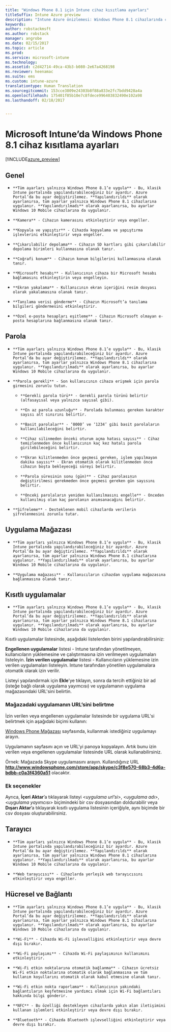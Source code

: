 ```yaml
---
title: "Windows Phone 8.1 için Intune cihaz kısıtlama ayarları"
titleSuffix: Intune Azure preview
description: "Intune Azure önizlemesi: Windows Phone 8.1 cihazlarında cihaz ayarlarını ve işlevselliğini denetlemek için kullanabileceğiniz Intune ayarlarını öğrenin."
keywords: 
author: robstackmsft
ms.author: robstack
manager: angrobe
ms.date: 02/15/2017
ms.topic: article
ms.prod: 
ms.service: microsoft-intune
ms.technology: 
ms.assetid: c2d42714-49ca-43b3-b080-2e67a4268198
ms.reviewer: heenamac
ms.suite: ems
ms.custom: intune-azure
translationtype: Human Translation
ms.sourcegitcommit: 153cce3809e24303b8f88a833e2fc7bdd9428a4a
ms.openlocfilehash: 175401f05b10e7c8fdece996403832490e102a98
ms.lasthandoff: 02/18/2017


---
```


# <a name="windows-phone-81-device-restriction-settings-in-microsoft-intune"></a>Microsoft Intune’da Windows Phone 8.1 cihaz kısıtlama ayarları

[!INCLUDE[azure_preview](../includes/azure_preview.md)]

## <a name="general"></a>Genel
-     **Tüm ayarları yalnızca Windows Phone 8.1’e uygula** - Bu, klasik Intune portalında yapılandırabileceğiniz bir ayardır. Azure Portal’da bu ayar değiştirilemez. **Yapılandırıldı** olarak ayarlanırsa, tüm ayarlar yalnızca Windows Phone 8.1 cihazlarına uygulanır. **Yapılandırılmadı** olarak ayarlanırsa, bu ayarlar Windows 10 Mobile cihazlarına da uygulanır.
-     **Kamera** - Cihazın kamerasını etkinleştirir veya engeller.
-     **Kopyala ve yapıştır** - Cihazda kopyalama ve yapıştırma işlevlerini etkinleştirir veya engeller.
-     **Çıkarılabilir depolama** - Cihazın SD kartları gibi çıkarılabilir depolama birimleri kullanmasına olanak tanır.
-     **Coğrafi konum** - Cihazın konum bilgilerini kullanmasına olanak tanır.
-     **Microsoft hesabı** - Kullanıcının cihaza bir Microsoft hesabı bağlamasını etkinleştirin veya engelleyin.
-     **Ekran yakalama** - Kullanıcının ekran içeriğini resim dosyası olarak yakalamasına olanak tanır.
-     **Tanılama verisi gönderme** - Cihazın Microsoft’a tanılama bilgileri göndermesini etkinleştirir.
-     **Özel e-posta hesapları eşitleme** - Cihazın Microsoft olmayan e-posta hesaplarına bağlanmasına olanak tanır.

## <a name="password"></a>Parola
-     **Tüm ayarları yalnızca Windows Phone 8.1’e uygula** - Bu, klasik Intune portalında yapılandırabileceğiniz bir ayardır. Azure Portal’da bu ayar değiştirilemez. **Yapılandırıldı** olarak ayarlanırsa, tüm ayarlar yalnızca Windows Phone 8.1 cihazlarına uygulanır. **Yapılandırılmadı** olarak ayarlanırsa, bu ayarlar Windows 10 Mobile cihazlarına da uygulanır.
-     **Parola gerekli** - Son kullanıcının cihaza erişmek için parola girmesini zorunlu tutun.
    -     **Gerekli parola türü** - Gerekli parola türünü belirtir (alfasayısal veya yalnızca sayısal gibi).
    -     **En az parola uzunluğu** - Parolada bulunması gereken karakter sayısı alt sınırını belirtir.
    -     **Basit parolalar** - ‘0000’ ve ‘1234’ gibi basit parolaların kullanılabileceğini belirtir.
    -     **Cihaz silinmeden önceki oturum açma hatası sayısı** - Cihaz temizlenmeden önce kullanıcının kaç kez hatalı parola girilebileceğini belirtir.
    -     **Ekran kilitlenmeden önce geçmesi gereken, işlem yapılmayan dakika sayısı** - Ekran otomatik olarak kilitlenmeden önce cihazın boşta bekleyeceği süreyi belirtir.
    -     **Parola süresinin sonu (gün)** - Cihaz parolasının değiştirilmesi gerekmeden önce geçmesi gereken gün sayısını belirtir.
    -     **Önceki parolaların yeniden kullanılmasını engelle** - Önceden kullanılmış olan kaç parolanın anımsanacağını belirtir.
-     **Şifreleme** - Desteklenen mobil cihazlarda verilerin şifrelenmesini zorunlu tutar.

## <a name="app-store"></a>Uygulama Mağazası
-     **Tüm ayarları yalnızca Windows Phone 8.1’e uygula** - Bu, klasik Intune portalında yapılandırabileceğiniz bir ayardır. Azure Portal’da bu ayar değiştirilemez. **Yapılandırıldı** olarak ayarlanırsa, tüm ayarlar yalnızca Windows Phone 8.1 cihazlarına uygulanır. **Yapılandırılmadı** olarak ayarlanırsa, bu ayarlar Windows 10 Mobile cihazlarına da uygulanır.
-     **Uygulama mağazası** - Kullanıcıların cihazdan uygulama mağazasına bağlanmasına olanak tanır.

## <a name="restricted-apps"></a>Kısıtlı uygulamalar

-     **Tüm ayarları yalnızca Windows Phone 8.1’e uygula** - Bu, klasik Intune portalında yapılandırabileceğiniz bir ayardır. Azure Portal’da bu ayar değiştirilemez. **Yapılandırıldı** olarak ayarlanırsa, tüm ayarlar yalnızca Windows Phone 8.1 cihazlarına uygulanır. **Yapılandırılmadı** olarak ayarlanırsa, bu ayarlar Windows 10 Mobile cihazlarına da uygulanır.

Kısıtlı uygulamalar listesinde, aşağıdaki listelerden birini yapılandırabilirsiniz:

**Engellenen uygulamalar** listesi - Intune tarafından yönetilmeyen, kullanıcıların yüklemesine ve çalıştırmasına izin verilmeyen uygulamaları listeleyin.
**İzin verilen uygulamalar** listesi - Kullanıcıların yüklemesine izin verilen uygulamaları listeleyin. Intune tarafından yönetilen uygulamalara otomatik olarak izin verilir.

Listeyi yapılandırmak için **Ekle**’ye tıklayın, sonra da tercih ettiğiniz bir ad (isteğe bağlı olarak uygulama yayımcısı) ve uygulamanın uygulama mağazasındaki URL'sini belirtin.

### <a name="how-to-specify-the-url-to-an-app-in-the-store"></a>Mağazadaki uygulamanın URL’sini belirtme

İzin verilen veya engellenen uygulamalar listesinde bir uygulama URL'si belirtmek için aşağıdaki biçimi kullanın:

[Windows Phone Mağazası](https://www.microsoft.com/store/apps/windows-phone) sayfasında, kullanmak istediğiniz uygulamayı arayın.

Uygulamanın sayfasını açın ve URL'yi panoya kopyalayın. Artık bunu izin verilen veya engellenen uygulamalar listesinde URL olarak kullanabilirsiniz.

Örnek: Mağazada Skype uygulamasını arayın. Kullandığınız URL **http://www.windowsphone.com/store/app/skype/c3f8e570-68b3-4d6a-bdbb-c0a3f4360a51** olacaktır.



### <a name="additional-options"></a>Ek seçenekler

Ayrıca, **İçeri Aktar**’a tıklayarak listeyi <*uygulama url’si*>, <*uygulama adı*>, <*uygulama yayımcısı*> biçimindeki bir csv dosyasından doldurabilir veya **Dışarı Aktar**’a tıklayarak kısıtlı uygulama listesinin içeriğiyle, aynı biçimde bir csv dosyası oluşturabilirsiniz.


## <a name="browser"></a>Tarayıcı
-     **Tüm ayarları yalnızca Windows Phone 8.1’e uygula** - Bu, klasik Intune portalında yapılandırabileceğiniz bir ayardır. Azure Portal’da bu ayar değiştirilemez. **Yapılandırıldı** olarak ayarlanırsa, tüm ayarlar yalnızca Windows Phone 8.1 cihazlarına uygulanır. **Yapılandırılmadı** olarak ayarlanırsa, bu ayarlar Windows 10 Mobile cihazlarına da uygulanır.
-     **Web tarayıcısı** - Cihazlarda yerleşik web tarayıcısını etkinleştirir veya engeller.

## <a name="cellular-and-connectivity"></a>Hücresel ve Bağlantı
-     **Tüm ayarları yalnızca Windows Phone 8.1’e uygula** - Bu, klasik Intune portalında yapılandırabileceğiniz bir ayardır. Azure Portal’da bu ayar değiştirilemez. **Yapılandırıldı** olarak ayarlanırsa, tüm ayarlar yalnızca Windows Phone 8.1 cihazlarına uygulanır. **Yapılandırılmadı** olarak ayarlanırsa, bu ayarlar Windows 10 Mobile cihazlarına da uygulanır.
-     **Wi-Fi** - Cihazda Wi-Fi işlevselliğini etkinleştirir veya devre dışı bırakır.
-     **Wi-Fi paylaşımı** - Cihazda Wi-Fi paylaşımının kullanımını etkinleştirir.
-     **Wi-Fi etkin noktalarına otomatik bağlanma** - Cihazın ücretsiz Wi-Fi etkin noktalarına otomatik olarak bağlanmasına ve tüm kullanım koşullarını otomatik olarak kabul etmesine olanak tanır.
-     **Wi-Fi etkin nokta raporlama** - Kullanıcının yakındaki bağlantıların keşfetmesine yardımcı olmak için Wi-Fi bağlantıları hakkında bilgi gönderir.
-     **NFC** - Bu özelliği destekleyen cihazlarda yakın alan iletişimini kullanan işlemleri etkinleştirir veya devre dışı bırakır.
-     **Bluetooth** - Cihazda Bluetooth işlevselliğini etkinleştirir veya devre dışı bırakır.

